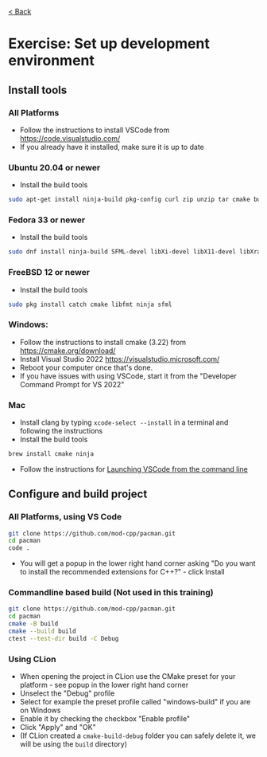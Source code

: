 [< Back](../README.md)

# Exercise: Set up development environment

## Install tools

### All Platforms

* Follow the instructions to install VSCode from https://code.visualstudio.com/
* If you already have it installed, make sure it is up to date

### Ubuntu 20.04 or newer

* Install the build tools
```bash
sudo apt-get install ninja-build pkg-config curl zip unzip tar cmake build-essential libx11-dev libxrandr-dev libxi-dev libudev-dev libgl1-mesa-dev
```

### Fedora 33 or newer

* Install the build tools
```bash
sudo dnf install ninja-build SFML-devel libXi-devel libX11-devel libXrandr-devel mesa-libGL-devel systemd-devel
```

### FreeBSD 12 or newer

* Install the build tools
```bash
sudo pkg install catch cmake libfmt ninja sfml
```

### Windows:

* Follow the instructions to install cmake (3.22) from https://cmake.org/download/
* Install Visual Studio 2022 https://visualstudio.microsoft.com/
* Reboot your computer once that's done.
* If you have issues with using VSCode, start it from the "Developer Command Prompt for VS 2022"

### Mac

* Install clang by typing `xcode-select --install` in a terminal and following the instructions
* Install the build tools
```bash
brew install cmake ninja
```
* Follow the instructions for [Launching VSCode from the command line](https://code.visualstudio.com/docs/setup/mac#_launching-from-the-command-line)

## Configure and build project

### All Platforms, using VS Code

```bash
git clone https://github.com/mod-cpp/pacman.git
cd pacman
code .
```

* You will get a popup in the lower right hand corner asking "Do you want to install the recommended extensions for C++?" - click Install

### Commandline based build (Not used in this training)

```bash
git clone https://github.com/mod-cpp/pacman.git
cd pacman
cmake -B build
cmake --build build
ctest --test-dir build -C Debug
```

### Using CLion

* When opening the project in CLion use the CMake preset for your platform - see popup in the lower right hand corner
* Unselect the "Debug" profile
* Select for example the preset profile called "windows-build" if you are on Windows
* Enable it by checking the checkbox "Enable profile"
* Click "Apply" and "OK"
* (If CLion created a `cmake-build-debug` folder you can safely delete it, we will be using the `build` directory)
